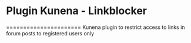 # Plugin Kunena - Linkblocker #
======================
Kunena plugin to restrict access to links in forum posts to registered users only
